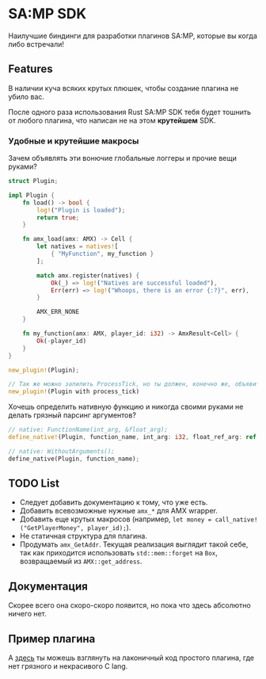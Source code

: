 # SA:MP SDK
Наилучшие биндинги для разработки плагинов SA:MP, которые вы когда либо встречали!

## Features
В наличии куча всяких крутых плюшек, чтобы создание плагина не убило вас.

После одного раза использования Rust SA:MP SDK тебя будет тошнить от любого плагина, что написан не на этом **крутейшем** SDK.

### Удобные и крутейшие макросы
Зачем объявлять эти вонючие глобальные логгеры и прочие вещи руками?
``` Rust
struct Plugin;

impl Plugin {
    fn load() -> bool {
        log!("Plugin is loaded");
        return true;
    }

    fn amx_load(amx: AMX) -> Cell {
        let natives = natives![
            { "MyFunction", my_function }
        ];

        match amx.register(natives) {
            Ok(_) => log!("Natives are successful loaded"),
            Err(err) => log!("Whoops, there is an error {:?}", err),
        }

        AMX_ERR_NONE
    }

    fn my_function(amx: AMX, player_id: i32) -> AmxResult<Cell> {
        Ok(-player_id)
    }
}

new_plugin!(Plugin);

// Так же можно запилить ProcessTick, но ты должен, конечно же, объявить Plugin::process_tick.
new_plugin!(Plugin with process_tick)
```

Хочешь определить нативную функцию и никогда своими руками не делать грязный парсинг аргументов?
``` Rust
// native: FunctionName(int_arg, &float_arg);
define_native!(Plugin, function_name, int_arg: i32, float_ref_arg: ref f32);

// native: WithoutArguments();
define_native(Plugin, function_name);
```

## TODO List
* Следует добавить документацию к тому, что уже есть.
* Добавить всевозможные нужные `amx_*` для AMX wrapper.
* Добавить еще крутых макросов (например, `let money = call_native!("GetPlayerMoney", player_id);`).
* Не статичная структура для плагина.
* Продумать `amx_GetAddr`. Текущая реализация выглядит такой себе, так как приходится использовать `std::mem::forget` на `Box`, возвращаемый из `AMX::get_address`.

## Документация
Скорее всего она скоро-скоро появится, но пока что здесь абсолютно ничего нет.

## Пример плагина
А [здесь](https://github.com/ZOTTCE/samp-plugin-example) ты можешь взглянуть на лаконичный код простого плагина, где нет грязного и некрасивого C lang.